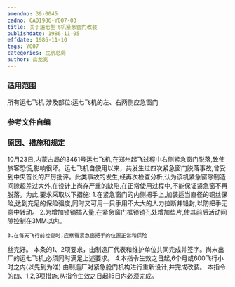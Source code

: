 ```yaml
---
amendno: 39-0045
cadno: CAD1986-Y007-03
title: 关于运七型飞机紧急窗门改装
publishdate: 1986-11-05
effdate: 1986-11-10
tags: Y007
categories: 民航总局
author: 岳龙宽
---
```


### 适用范围 
所有运七飞机
涉及部位:运七飞机的左、右两侧应急窗门

### 参考文件自编

### 原因、措施和规定 
 10月23日,内蒙古局的3461号运七飞机,在郑州起飞过程中右侧紧急窗门脱落,致使旅客恐慌,影响很坏。运七飞机自使用以来，共发生过四次紧急窗门脱落事故,曾受到中央首长的严厉批评。此类事故的发生,经再次检查分析,认为该机紧急窗除制造间隙超差过大外,在设计上尚存严重的缺陷,在正常使用过程中,不能保证紧急窗不再脱落。为此,要求采取以下措施: 
    1.在紧急窗门的内侧把手上,加装适当直径的铜丝保险,达到充足的保险强度,同时又可用一只手用不太大的人力拉断并铅封,以防把手无意中转动。
    2.为增加锁销插入量,在紧急窗门框锁销孔处增加垫片,使其前后活动间隙控制在3MM以内。 

    3.在每天飞行前检查时,应察看紧急窗把手的位置正常和保险
  
丝完好。     本条的1、2项要求，由制造厂代表和维护单位共同完成并签字。尚未出厂的运七飞机,必须同时满足上述要求。 
    4.本指令生效之日起,6个月或600飞行小时之内(以先到为准)
由制造厂对紧急舱门机构进行重新设计,并完成改装。     本指令的四、1,2,3项措施,从指令生效之日起15日内必须完成。
